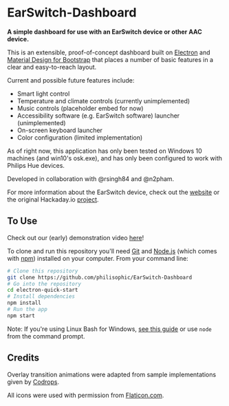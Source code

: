 # EarSwitch-Dashboard

**A simple dashboard for use with an EarSwitch device or other AAC device.**

This is an extensible, proof-of-concept dashboard built on [Electron](https://www.electronjs.org/) and [Material Design for Bootstrap](https://mdbootstrap.com/) that places a number of basic features in a clear and easy-to-reach layout.

Current and possible future features include:
- Smart light control
- Temperature and climate controls (currently unimplemented)
- Music controls (placeholder embed for now)
- Accessibility software (e.g. EarSwitch software) launcher (unimplemented)
- On-screen keyboard launcher
- Color configuration (limited implementation)

As of right now, this application has only been tested on Windows 10 machines (and win10's osk.exe), and has only been configured to work with Philips Hue devices.

Developed in collaboration with @rsingh84 and @n2pham.

For more information about the EarSwitch device, check out the [website](https://www.earswitch.co.uk/) or the original Hackaday.io [project](https://hackaday.io/project/169110-earswitch-assistive-technology-switch-new-hci).


## To Use

Check out our (early) demonstration video [here](https://www.youtube.com/watch?v=c9ZLN3ExBCw)!

To clone and run this repository you'll need [Git](https://git-scm.com) and [Node.js](https://nodejs.org/en/download/) (which comes with [npm](http://npmjs.com)) installed on your computer. From your command line:

```bash
# Clone this repository
git clone https://github.com/philisophic/EarSwitch-Dashboard
# Go into the repository
cd electron-quick-start
# Install dependencies
npm install
# Run the app
npm start
```

Note: If you're using Linux Bash for Windows, [see this guide](https://www.howtogeek.com/261575/how-to-run-graphical-linux-desktop-applications-from-windows-10s-bash-shell/) or use `node` from the command prompt.

## Credits
Overlay transition animations were adapted from sample implementations given by [Codrops](https://github.com/codrops/FullscreenOverlayStyles).

All icons were used with permission from [Flaticon.com](https://www.flaticon.com/).

